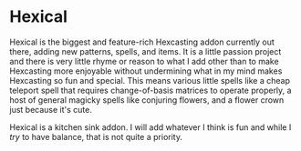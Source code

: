 # Hexical
Hexical is the biggest and feature-rich Hexcasting addon currently out there, adding new patterns, spells, and items. It is a little passion project and there is very little rhyme or reason to what I add other than to make Hexcasting more enjoyable without undermining what in my mind makes Hexcasting so fun and special. This means various little spells like a cheap teleport spell that requires change-of-basis matrices to operate properly, a host of general magicky spells like conjuring flowers, and a flower crown just because it's cute.

Hexical is a kitchen sink addon. I will add whatever I think is fun and while I *try* to have balance, that is not quite a priority.